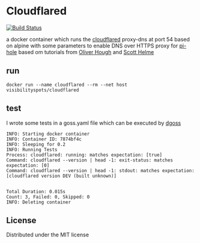 # Cloudflared

[![Build Status](https://travis-ci.org/visibilityspots/dockerfile-cloudflared.svg?branch=master)](https://travis-ci.org/visibilityspots/dockerfile-cloudflared)

a docker container which runs the [cloudflared](https://developers.cloudflare.com/1.1.1.1/dns-over-https/cloudflared-proxy/) proxy-dns at port 54 based on alpine with some parameters to enable DNS over HTTPS proxy for [pi-hole](https://pi-hole.net/) based om tutorials from [Oliver Hough](https://oliverhough.cloud/blog/configure-pihole-with-dns-over-https/) and [Scott Helme](https://scotthelme.co.uk/securing-dns-across-all-of-my-devices-with-pihole-dns-over-https-1-1-1-1/)

## run

```docker run --name cloudflared --rm --net host visibilityspots/cloudflared```

## test

I wrote some tests in a goss.yaml file which can be executed by [dgoss](https://github.com/aelsabbahy/goss/tree/master/extras/dgoss)

```
INFO: Starting docker container
INFO: Container ID: 7874bf4c
INFO: Sleeping for 0.2
INFO: Running Tests
Process: cloudflared: running: matches expectation: [true]
Command: cloudflared --version | head -1: exit-status: matches expectation: [0]
Command: cloudflared --version | head -1: stdout: matches expectation: [cloudflared version DEV (built unknown)]


Total Duration: 0.015s
Count: 3, Failed: 0, Skipped: 0
INFO: Deleting container
```

## License
Distributed under the MIT license
